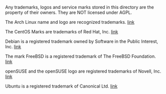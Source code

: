 Any trademarks, logos and service marks stored in this directory are the property of their owners.
They are NOT licensed under AGPL.



The Arch Linux name and logo are recognized trademarks. [link](https://wiki.archlinux.org/index.php/DeveloperWiki:TrademarkPolicy)
 
The CentOS Marks are trademarks of Red Hat, Inc. [link](https://www.centos.org/legal/trademarks/)

Debian is a registered trademark owned by Software in the Public Interest, Inc. [link](https://www.debian.org/trademark)

The mark FreeBSD is a registered trademark of The FreeBSD Foundation. [link](https://www.freebsdfoundation.org/documents/Guidelines.shtml)

openSUSE and the openSUSE logo are registered trademarks of Novell, Inc. [link](http://en.opensuse.org/openSUSE:Trademark_guidelines)

Ubuntu is a registered trademark of Canonical Ltd. [link](http://design.ubuntu.com/brand/ubuntu-logo)
